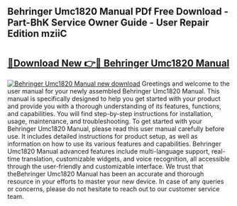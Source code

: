 ## Behringer Umc1820 Manual PDf Free Download - Part-BhK Service Owner Guide - User Repair Edition mziiC

# <h2><a href="http://bc12806.oget.top/?id=Behringer+Umc1820+Manual">🔗Download New 👉🔴 Behringer Umc1820 Manual</a></h2>

[![Behringer Umc1820 Manual new download](https://i.imgur.com/5g1atiW.png)](http://bc12806.oget.top/?id=Behringer+Umc1820+Manual)
Greetings and welcome to the user manual for your newly assembled Behringer Umc1820 Manual. This manual is specifically designed to help you get started with your product and provide you with a thorough understanding of its features, functions, and capabilities. You will find step-by-step instructions for installation, usage, maintenance, and troubleshooting. To get started with your Behringer Umc1820 Manual, please read this user manual carefully before use. It includes detailed instructions for product setup, as well as information on how to use its various features and capabilities. Behringer Umc1820 Manual advanced features include multi-language support, real-time translation, customizable widgets, and voice recognition, all accessible through the user-friendly and customizable interface. We trust that theBehringer Umc1820 Manual has been an accurate and thorough resource in your efforts to master your new device. In case of any queries or concerns, please do not hesitate to reach out to our customer service team.
